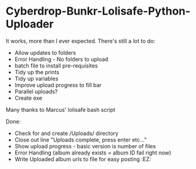 # Cyberdrop-Bunkr-Lolisafe-Python-Uploader

It works, more than I ever expected. There's still a lot to do:
- Allow updates to folders
- Error Handling - No folders to upload
- batch file to install pre-requisites
- Tidy up the prints 
- Tidy up variables
- Improve upload progress to fill bar
- Parallel uploads?
- Create exe



Many thanks to Marcus' lolisafe bash script



Done:
- Check for and create /Uploads/ directory
- Close out line "Uploads complete, press enter etc..."
- Show upload progress - basic version is number of files
- Error Handling (album already exists = album ID fail right now)
- Write Uploaded album urls to file for easy posting :EZ:
